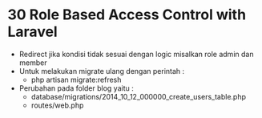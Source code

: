 # 30 Role Based Access Control with Laravel

- Redirect jika kondisi tidak sesuai dengan logic misalkan role admin dan member
- Untuk melakukan migrate ulang dengan perintah :
    - php artisan migrate:refresh
- Perubahan pada folder blog yaitu :
    - database/migrations/2014_10_12_000000_create_users_table.php
    - routes/web.php